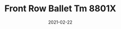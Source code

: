 ---
tags: 
  - "To Market"
  - "Loose Lay LVT"
  - "Acoustx"
title: "Front Row Ballet Tm 8801X"
designer: "To Market"
image_primary: "img/frontrow-ballet.jpg"
href: "https://www.tomkt.com/front-row-ballet"
description: "Size%3A%209%22%20X%2036%22%A0/%20Wear%20layer%3A%20.5mm%20%2820mil%29%20/%20Edge%3A%20Square%20/%20Thickness%3A%205.0mm%20%3D%A04.0mm%20Vinyl%20Top%20+%201.0mm%20AcoustX%20Sound%20Absorbing%20Backing%20/%20Sq.ft/Ctn%3A%2022.5%A0/%20Installation%3A%20Glue%20Down"
category: "loose-lay-lvt-acoustx"
subtitle: ""
manufacturer: "ToMarket"
slug: "/manufacturers/tomarket/loose-lay-lvt-acoustx/to-market-front-row-ballet-tm-8801-x"
date: "2021-02-22"
---